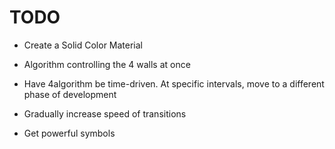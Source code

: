 # TODO

- Create a Solid Color Material 

- Algorithm controlling the 4 walls at once

- Have 4algorithm be time-driven. At specific intervals, move to a different phase of development

- Gradually increase speed of transitions

- Get powerful symbols